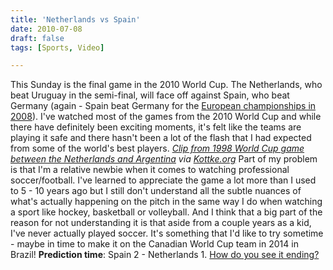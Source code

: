 ```yaml
---
title: 'Netherlands vs Spain'
date: 2010-07-08
draft: false
tags: [Sports, Video]

---
```


This Sunday is the final game in the 2010 World Cup. The Netherlands, who beat Uruguay in the semi-final, will face off against Spain, who beat Germany (again - Spain beat Germany for the [European championships in 2008](http://en.wikipedia.org/wiki/UEFA_Euro_2008)). I've watched most of the games from the 2010 World Cup and while there have definitely been exciting moments, it's felt like the teams are playing it safe and there hasn't been a lot of the flash that I had expected from some of the world's best players.  _[Clip from 1998 World Cup game between the Netherlands and Argentina](http://www.youtube.com/watch?v=exlBHTyB1R0) via [Kottke.org](http://kottke.org/10/07/there-is-bergkamp)_ Part of my problem is that I'm a relative newbie when it comes to watching professional soccer/football. I've learned to appreciate the game a lot more than I used to 5 - 10 years ago but I still don't understand all the subtle nuances of what's actually happening on the pitch in the same way I do when watching a sport like hockey, basketball or volleyball. And I think that a big part of the reason for not understanding it is that aside from a couple years as a kid, I've never actually played soccer. It's something that I'd like to try sometime - maybe in time to make it on the Canadian World Cup team in 2014 in Brazil! **Prediction time**: Spain 2 - Netherlands 1. [How do you see it ending?](https://chrisenns.com/2010/07/08/netherlands-vs-spain/#comments)